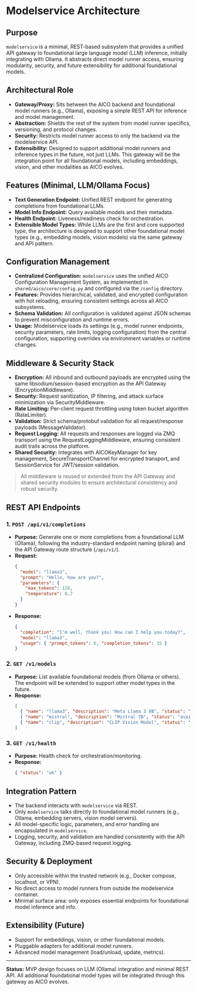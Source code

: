 # Modelservice Architecture

## Purpose
`modelservice` is a minimal, REST-based subsystem that provides a unified API gateway to foundational large language model (LLM) inference, initially integrating with Ollama. It abstracts direct model runner access, ensuring modularity, security, and future extensibility for additional foundational models.

## Architectural Role
- **Gateway/Proxy:** Sits between the AICO backend and foundational model runners (e.g., Ollama), exposing a simple REST API for inference and model management.
- **Abstraction:** Shields the rest of the system from model runner specifics, versioning, and protocol changes.
- **Security:** Restricts model runner access to only the backend via the modelservice API.
- **Extensibility:** Designed to support additional model runners and inference types in the future, not just LLMs. This gateway will be the integration point for all foundational models, including embeddings, vision, and other modalities as AICO evolves.

## Features (Minimal, LLM/Ollama Focus)
- **Text Generation Endpoint:** Unified REST endpoint for generating completions from foundational LLMs.
- **Model Info Endpoint:** Query available models and their metadata.
- **Health Endpoint:** Liveness/readiness check for orchestration.
- **Extensible Model Types:** While LLMs are the first and core supported type, the architecture is designed to support other foundational model types (e.g., embedding models, vision models) via the same gateway and API pattern.

## Configuration Management
- **Centralized Configuration:** `modelservice` uses the unified AICO Configuration Management System, as implemented in `shared/aico/core/config.py` and configured via the `/config` directory.
- **Features:** Provides hierarchical, validated, and encrypted configuration with hot reloading, ensuring consistent settings across all AICO subsystems.
- **Schema Validation:** All configuration is validated against JSON schemas to prevent misconfiguration and runtime errors.
- **Usage:** Modelservice loads its settings (e.g., model runner endpoints, security parameters, rate limits, logging configuration) from the central configuration, supporting overrides via environment variables or runtime changes.

## Middleware & Security Stack
- **Encryption:** All inbound and outbound payloads are encrypted using the same libsodium/session-based encryption as the API Gateway (EncryptionMiddleware).
- **Security:** Request sanitization, IP filtering, and attack surface minimization via SecurityMiddleware.
- **Rate Limiting:** Per-client request throttling using token bucket algorithm (RateLimiter).
- **Validation:** Strict schema/protobuf validation for all request/response payloads (MessageValidator).
- **Request Logging:** All requests and responses are logged via ZMQ transport using the RequestLoggingMiddleware, ensuring consistent audit trails across the platform.
- **Shared Security:** Integrates with AICOKeyManager for key management, SecureTransportChannel for encrypted transport, and SessionService for JWT/session validation.

> All middleware is reused or extended from the API Gateway and shared security modules to ensure architectural consistency and robust security.

## REST API Endpoints

### 1. `POST /api/v1/completions`
- **Purpose:** Generate one or more completions from a foundational LLM (Ollama), following the industry-standard endpoint naming (plural) and the API Gateway route structure (`/api/v1/`).
- **Request:**
  ```json
  {
    "model": "llama3",
    "prompt": "Hello, how are you?",
    "parameters": {
      "max_tokens": 128,
      "temperature": 0.7
    }
  }
  ```
- **Response:**
  ```json
  {
    "completion": "I'm well, thank you! How can I help you today?",
    "model": "llama3",
    "usage": { "prompt_tokens": 6, "completion_tokens": 15 }
  }
  ```

### 2. `GET /v1/models`
- **Purpose:** List available foundational models (from Ollama or others). The endpoint will be extended to support other model types in the future.
- **Response:**
  ```json
  [
    { "name": "llama3", "description": "Meta Llama 3 8B", "status": "loaded", "type": "llm" },
    { "name": "mistral", "description": "Mistral 7B", "status": "available", "type": "llm" },
    { "name": "clip", "description": "CLIP Vision Model", "status": "available", "type": "vision" }
  ]
  ```

### 3. `GET /v1/health`
- **Purpose:** Health check for orchestration/monitoring.
- **Response:**
  ```json
  { "status": "ok" }
  ```

## Integration Pattern
- The backend interacts with `modelservice` via REST.
- Only `modelservice` talks directly to foundational model runners (e.g., Ollama, embedding servers, vision model servers).
- All model-specific logic, parameters, and error handling are encapsulated in `modelservice`.
- Logging, security, and validation are handled consistently with the API Gateway, including ZMQ-based request logging.

## Security & Deployment
- Only accessible within the trusted network (e.g., Docker compose, localhost, or VPN).
- No direct access to model runners from outside the modelservice container.
- Minimal surface area: only exposes essential endpoints for foundational model inference and info.

## Extensibility (Future)
- Support for embeddings, vision, or other foundational models.
- Pluggable adapters for additional model runners.
- Advanced model management (load/unload, update, metrics).

---

**Status:** MVP design focuses on LLM (Ollama) integration and minimal REST API. All additional foundational model types will be integrated through this gateway as AICO evolves.
